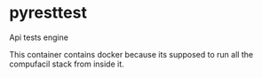 # pyresttest
Api tests engine

This container contains docker because its supposed to run all the compufacil stack from inside it.
